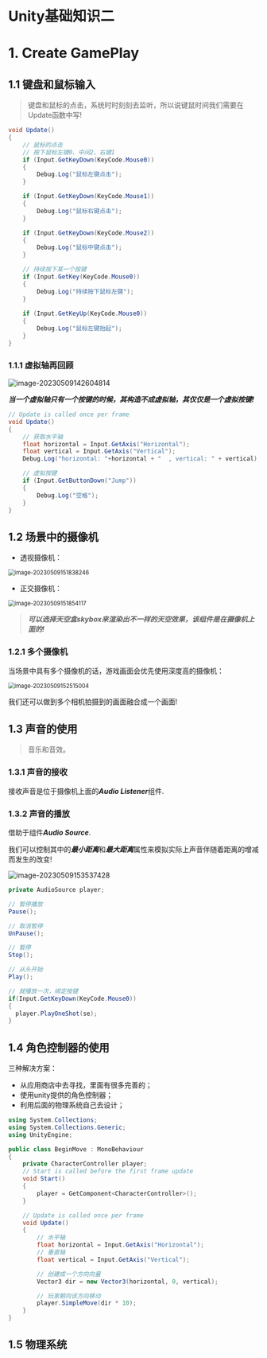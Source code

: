 # Unity基础知识二

# 1. Create GamePlay

## 1.1 键盘和鼠标输入

> 键盘和鼠标的点击，系统时时刻刻去监听，所以说键鼠时间我们需要在Update函数中写!

```C#
void Update()
{
    // 鼠标的点击
    // 按下鼠标左键0、中间2、右键1
    if (Input.GetKeyDown(KeyCode.Mouse0))
    {
        Debug.Log("鼠标左键点击");
    }

    if (Input.GetKeyDown(KeyCode.Mouse1))
    {
        Debug.Log("鼠标右键点击");
    }

    if (Input.GetKeyDown(KeyCode.Mouse2))
    {
        Debug.Log("鼠标中键点击");
    }

    // 持续按下某一个按键
    if (Input.GetKey(KeyCode.Mouse0))
    {
        Debug.Log("持续按下鼠标左键");
    }
  
  	if (Input.GetKeyUp(KeyCode.Mouse0))
    {
        Debug.Log("鼠标左键抬起");
    }
}
```

### 1.1.1 虚拟轴再回顾

![image-20230509142604814](assets/image-20230509142604814.png)

***当一个虚拟轴只有一个按键的时候，其构造不成虚拟轴，其仅仅是一个虚拟按键!***

```C#
// Update is called once per frame
void Update()
{
    // 获取水平轴
    float horizontal = Input.GetAxis("Horizontal");
    float vertical = Input.GetAxis("Vertical");
    Debug.Log("horizontal: "+horizontal + "  , vertical: " + vertical);

    // 虚拟按键
    if (Input.GetButtonDown("Jump"))
    {
        Debug.Log("空格");
    }
}
```

## 1.2 场景中的摄像机

- 透视摄像机：

<img src="assets/image-20230509151838246.png" alt="image-20230509151838246" style="zoom: 80%;" />



- 正交摄像机：

<img src="assets/image-20230509151854117.png" alt="image-20230509151854117" style="zoom:80%;" />

> ***可以选择天空盒skybox来渲染出不一样的天空效果，该组件是在摄像机上面的!***

### 1.2.1 多个摄像机

当场景中具有多个摄像机的话，游戏画面会优先使用深度高的摄像机：

<img src="assets/image-20230509152515004.png" alt="image-20230509152515004" style="zoom:80%;" />

我们还可以做到多个相机拍摄到的画面融合成一个画面!

## 1.3 声音的使用

> 音乐和音效。

### 1.3.1 声音的接收

接收声音是位于摄像机上面的***Audio Listener***组件.

### 1.3.2 声音的播放

借助于组件***Audio Source***.

我们可以控制其中的***最小距离***和***最大距离***属性来模拟实际上声音伴随着距离的增减而发生的改变!

![image-20230509153537428](assets/image-20230509153537428.png)

```C#
private AudioSource player;

// 暂停播放
Pause();

// 取消暂停
UnPause();

// 暂停
Stop();

// 从头开始
Play();

// 就播放一次，绑定按键
if(Input.GetKeyDown(KeyCode.Mouse0))
{
  player.PlayOneShot(se);
}
```

## 1.4 角色控制器的使用

三种解决方案：

- 从应用商店中去寻找，里面有很多完善的；
- 使用unity提供的角色控制器；
- 利用后面的物理系统自己去设计；

```C#
using System.Collections;
using System.Collections.Generic;
using UnityEngine;

public class BeginMove : MonoBehaviour
{
    private CharacterController player;
    // Start is called before the first frame update
    void Start()
    {
        player = GetComponent<CharacterController>();
    }

    // Update is called once per frame
    void Update()
    {
        // 水平轴
        float horizontal = Input.GetAxis("Horizontal");
        // 垂直轴
        float vertical = Input.GetAxis("Vertical");

        // 创建成一个方向向量    
        Vector3 dir = new Vector3(horizontal, 0, vertical);

        // 玩家朝向该方向移动
        player.SimpleMove(dir * 10);
    }
}
```

## 1.5 物理系统

